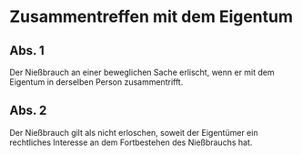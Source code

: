 # Zusammentreffen mit dem Eigentum



## Abs. 1

 Der Nießbrauch an einer beweglichen Sache erlischt, wenn er mit dem Eigentum in derselben Person zusammentrifft.

## Abs. 2

 Der Nießbrauch gilt als nicht erloschen, soweit der Eigentümer ein rechtliches Interesse an dem Fortbestehen des Nießbrauchs hat. 

